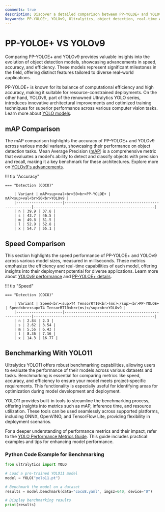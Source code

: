 ```yaml
---
comments: true
description: Discover a detailed comparison between PP-YOLOE+ and YOLOv9, two cutting-edge models in the field of real-time object detection. Explore their performance metrics, efficiency, and suitability for diverse computer vision tasks, including edge AI applications, powered by Ultralytics innovation.
keywords: PP-YOLOE+, YOLOv9, Ultralytics, object detection, real-time AI, edge AI, computer vision, model comparison
---
```


# PP-YOLOE+ VS YOLOv9

Comparing PP-YOLOE+ and YOLOv9 provides valuable insights into the evolution of object detection models, showcasing advancements in speed, accuracy, and efficiency. These models represent significant milestones in the field, offering distinct features tailored to diverse real-world applications.

PP-YOLOE+ is known for its balance of computational efficiency and high accuracy, making it suitable for resource-constrained deployments. On the other hand, YOLOv9, part of the renowned Ultralytics YOLO series, introduces innovative architectural improvements and optimized training techniques for superior performance across various computer vision tasks. Learn more about [YOLO models](https://www.ultralytics.com/blog/the-evolution-of-object-detection-and-ultralytics-yolo-models).

## mAP Comparison

The mAP comparison highlights the accuracy of PP-YOLOE+ and YOLOv9 across various model variants, showcasing their performance on object detection tasks. Mean Average Precision ([mAP](https://www.ultralytics.com/glossary/mean-average-precision-map)) is a comprehensive metric that evaluates a model's ability to detect and classify objects with precision and recall, making it a key benchmark for these architectures. Explore more on [YOLOv9's advancements](https://docs.ultralytics.com/models/yolov9/).

!!! tip "Accuracy"

    === "Detection (COCO)"

    	| Variant | mAP<sup>val<br>50<br>PP-YOLOE+ | mAP<sup>val<br>50<br>YOLOv9 |
    	|---------------------|-------------------------------------------------------|-------------------------------------------------------|
    	| n | 39.9 | 37.8 |
    	| s | 43.7 | 46.5 |
    	| m | 49.8 | 51.5 |
    	| l | 52.9 | 52.8 |
    	| x | 54.7 | 55.1 |

## Speed Comparison

This section highlights the speed performance of PP-YOLOE+ and YOLOv9 across various model sizes, measured in milliseconds. These metrics emphasize the efficiency and real-time capabilities of each model, offering insights into their deployment potential for diverse applications. Learn more about [YOLOv9 performance](https://docs.ultralytics.com/models/yolov9/) and [PP-YOLOE+ details](https://github.com/PaddlePaddle/PaddleDetection).

!!! tip "Speed"

    === "Detection (COCO)"

    	| Variant | Speed<br><sup>T4 TensorRT10<br>(ms)</sup><br>PP-YOLOE+ | Speed<br><sup>T4 TensorRT10<br>(ms)</sup><br>YOLOv9 |
    	|---------------------|-------------------------------------------------------|-------------------------------------------------------|
    	| n | 2.84 | 2.3 |
    	| s | 2.62 | 3.54 |
    	| m | 5.56 | 6.43 |
    	| l | 8.36 | 7.16 |
    	| x | 14.3 | 16.77 |

## Benchmarking With YOLO11

Ultralytics YOLO11 offers robust benchmarking capabilities, allowing users to evaluate the performance of their models across various datasets and tasks. Benchmarking is essential for comparing metrics like speed, accuracy, and efficiency to ensure your model meets project-specific requirements. This functionality is especially useful for identifying areas for optimization during model development and deployment.

YOLO11 provides built-in tools to streamline the benchmarking process, offering insights into metrics such as mAP, inference time, and resource utilization. These tools can be used seamlessly across supported platforms, including ONNX, OpenVINO, and TensorFlow Lite, providing flexibility in deployment scenarios.

For a deeper understanding of performance metrics and their impact, refer to the [YOLO Performance Metrics Guide](https://docs.ultralytics.com/guides/). This guide includes practical examples and tips for enhancing model performance.

### Python Code Example for Benchmarking

```python
from ultralytics import YOLO

# Load a pre-trained YOLO11 model
model = YOLO("yolo11.pt")

# Benchmark the model on a dataset
results = model.benchmark(data="coco8.yaml", imgsz=640, device="0")

# Display benchmarking results
print(results)
```
